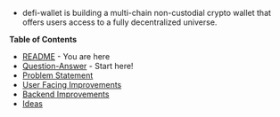 * defi-wallet is building a multi-chain non-custodial crypto wallet that offers users access to a fully decentralized universe. 

**Table of Contents**

* [README](https://github.com/alokm/defi-wallet/blob/main/README.md) - You are here
* [Question-Answer](https://github.com/alokm/defi-wallet/blob/main/question-answer.md) - Start here!
* [Problem Statement](https://github.com/alokm/defi-wallet/blob/main/problem-statement.md) 
* [User Facing Improvements](https://github.com/alokm/defi-wallet/blob/main/user-facing.md#user-facing-product-improvements)
* [Backend Improvements](https://github.com/alokm/defi-wallet/blob/main/Backend.md#backend-product-operations)
* [Ideas](https://github.com/alokm/defi-wallet/blob/main/ideas.md)

